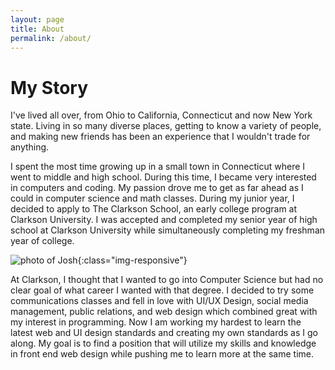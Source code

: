 ```yaml
---
layout: page
title: About
permalink: /about/
---
```


# My Story

I've lived all over, from Ohio to California, Connecticut and now New York state. Living in so many diverse places, getting to know a variety of people, and making new friends has been an experience that I wouldn't trade for anything.

I spent the most time growing up in a small town in Connecticut where I went to middle and high school. During this time, I became very interested in computers and coding. My passion drove me to get as far ahead as I could in computer science and math classes. During my junior year, I decided to apply to The Clarkson School, an early college program at Clarkson University. I was accepted and completed my senior year of high school at Clarkson University while simultaneously completing my freshman year of college.

![photo of Josh](/images/about-01.jpg){:class="img-responsive"}

At Clarkson, I thought that I wanted to go into Computer Science but had no clear goal of what career I wanted with that degree. I decided to try some communications classes and fell in love with UI/UX Design, social media management, public relations, and web design which combined great with my interest in programming. Now I am working my hardest to learn the latest web and UI design standards and creating my own standards as I go along. My goal is to find a position that will utilize my skills and knowledge in front end web design while pushing me to learn more at the same time.
